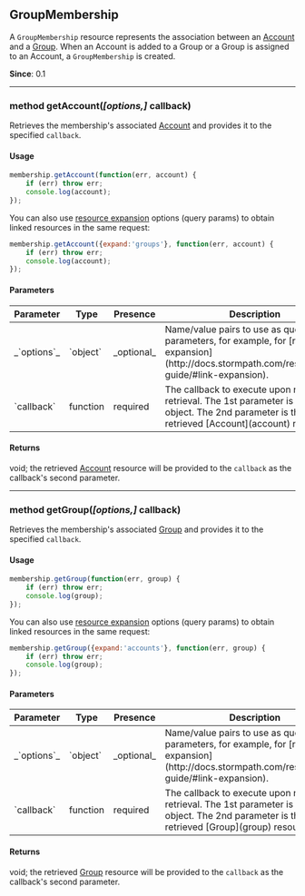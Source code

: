 ## GroupMembership

A `GroupMembership` resource represents the association between an [Account](account) and a [Group](group). When an Account is added to a Group or a Group is assigned to an Account, a `GroupMembership` is created.

**Since**: 0.1

---

<a name="getAccount"></a>
### <span class="member">method</span> getAccount(*[options,]* callback)

Retrieves the membership's associated [Account](account) and provides it to the specified `callback`.

#### Usage

```javascript
membership.getAccount(function(err, account) {
    if (err) throw err;
    console.log(account);
});
```

You can also use [resource expansion](http://docs.stormpath.com/rest/product-guide/#link-expansion) options (query params) to obtain linked resources in the same request:

```javascript
membership.getAccount({expand:'groups'}, function(err, account) {
    if (err) throw err;
    console.log(account);
});
```

#### Parameters

<table class="table table-striped table-hover table-curved">
  <thead>
    <tr>
      <th>Parameter</th>
      <th>Type</th>
      <th>Presence</th>
      <th>Description<th>
    </tr>
  </thead>
  <tbody>
    <tr>
      <td>_`options`_</td>
      <td>`object`</td>
      <td>_optional_</td>
      <td>Name/value pairs to use as query parameters, for example, for [resource expansion](http://docs.stormpath.com/rest/product-guide/#link-expansion).</td>
    </tr>
    <tr>
      <td>`callback`</td>
      <td>function</td>
      <td>required</td>
      <td>The callback to execute upon resource retrieval. The 1st parameter is an `Error` object.  The 2nd parameter is the retrieved [Account](account) resource.</td>
        </tr>
  </tbody>
</table>

#### Returns

void; the retrieved [Account](account) resource will be provided to the `callback` as the callback's second parameter.

---

<a name="getGroup"></a>
### <span class="member">method</span> getGroup(*[options,]* callback)

Retrieves the membership's associated [Group](group) and provides it to the specified `callback`.

#### Usage

```javascript
membership.getGroup(function(err, group) {
    if (err) throw err;
    console.log(group);
});
```

You can also use [resource expansion](http://docs.stormpath.com/rest/product-guide/#link-expansion) options (query params) to obtain linked resources in the same request:

```javascript
membership.getGroup({expand:'accounts'}, function(err, group) {
    if (err) throw err;
    console.log(group);
});
```

#### Parameters

<table class="table table-striped table-hover table-curved">
  <thead>
    <tr>
      <th>Parameter</th>
      <th>Type</th>
      <th>Presence</th>
      <th>Description<th>
    </tr>
  </thead>
  <tbody>
    <tr>
      <td>_`options`_</td>
      <td>`object`</td>
      <td>_optional_</td>
      <td>Name/value pairs to use as query parameters, for example, for [resource expansion](http://docs.stormpath.com/rest/product-guide/#link-expansion).</td>
    </tr>
    <tr>
      <td>`callback`</td>
      <td>function</td>
      <td>required</td>
      <td>The callback to execute upon resource retrieval. The 1st parameter is an `Error` object.  The 2nd parameter is the retrieved [Group](group) resource.</td>
        </tr>
  </tbody>
</table>

#### Returns

void; the retrieved [Group](group) resource will be provided to the `callback` as the callback's second parameter.
